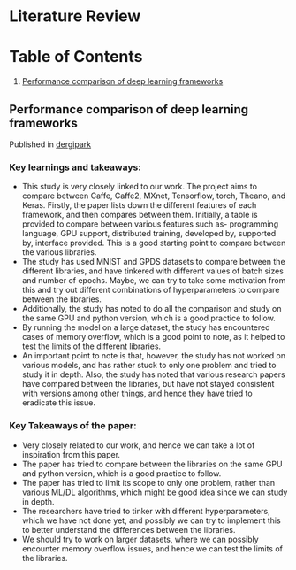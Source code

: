 # Literature Review
# Table of Contents
1. [Performance comparison of deep learning frameworks](#performance-comparison-of-deep-learning-frameworks)

## Performance comparison of deep learning frameworks
Published in [dergipark](https://dergipark.org.tr/en/download/article-file/1201877)
### Key learnings and takeaways:
- This study is very closely linked to our work. The project aims to compare between Caffe, Caffe2, MXnet, Tensorflow, torch, Theano, and Keras. Firstly, the paper lists down the different features of each framework, and then compares between them. Initially, a table is provided to compare between various features such as- programming language, GPU support, distributed training, developed by, supported by, interface provided. This is a good starting point to compare between the various libraries.
- The study has used MNIST and GPDS datasets to compare between the different libraries, and have tinkered with different values of batch sizes and number of epochs. Maybe, we can try to take some motivation from this and try out different combinations of hyperparameters to compare between the libraries.
- Additionally, the study has noted to do all the comparison and study on the same GPU and python version, which is a good practice to follow.
- By running the model on a large dataset, the study has encountered cases of memory overflow, which is a good point to note, as it helped to test the limits of the different libraries.
- An important point to note is that, however, the study has not worked on various models, and has rather stuck to only one problem and tried to study it in depth. Also, the study has noted that various research papers have compared between the libraries, but have not stayed consistent with versions among other things, and hence they have tried to eradicate this issue.
### Key Takeaways of the paper:
- Very closely related to our work, and hence we can take a lot of inspiration from this paper.
- The paper has tried to compare between the libraries on the same GPU and python version, which is a good practice to follow.
- The paper has tried to limit its scope to only one problem, rather than various ML/DL algorithms, which might be good idea since we can study in depth.
- The researchers have tried to tinker with different hyperparameters, which we have not done yet, and possibly we can try to implement this to better understand the differences between the libraries.
- We should try to work on larger datasets, where we can possibly encounter memory overflow issues, and hence we can test the limits of the libraries.

